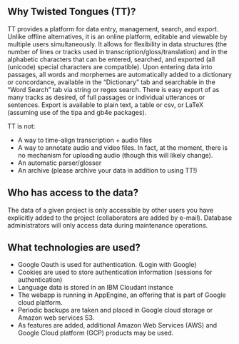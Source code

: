 Why Twisted Tongues (TT)? 
-------------------------

TT provides a platform for data entry, management, search, and export. Unlike
offline alternatives, it is an online platform, editable and viewable by
multiple users simultaneously. It allows for flexibility in data structures
(the number of lines or tracks used in transcription/gloss/translation) and in
the alphabetic characters that can be entered, searched, and exported (all
(unicode) special characters are compatible). Upon entering data into passages,
all words and morphemes are automatically added to a dictionary or concordance,
available in the “Dictionary” tab and searchable in the “Word Search” tab via
string or regex search. There is easy export of as many tracks as desired, of
full passages or individual utterances or sentences. Export is available to
plain text, a table or csv, or LaTeX (assuming use of the tipa and gb4e
packages).

TT is not:
- A way to time-align transcription + audio files
- A way to annotate audio and video files. In fact, at the moment, there is no
  mechanism for uploading audio (though this will likely change).
- An automatic parser/glosser
- An archive (please archive your data in addition to using TT!)

Who has access to the data?
---------------------------

The data of a given project is only accessible by other users you have
explicitly added to the project (collaborators are added by e-mail).  Database
administrators will only access data during maintenance operations.

What technologies are used?
---------------------------
- Google Oauth is used for authentication. (Login with Google)
- Cookies are used to store authentication information (sessions for
  authentication)
- Language data is stored in an IBM Cloudant instance
- The webapp is running in AppEngine, an offering that is part of Google cloud
  platform.
- Periodic backups are taken and placed in Google cloud storage or Amazon web
  services S3.
- As features are added, additional Amazon Web Services (AWS) and Google Cloud
  platform (GCP) products may be used.
